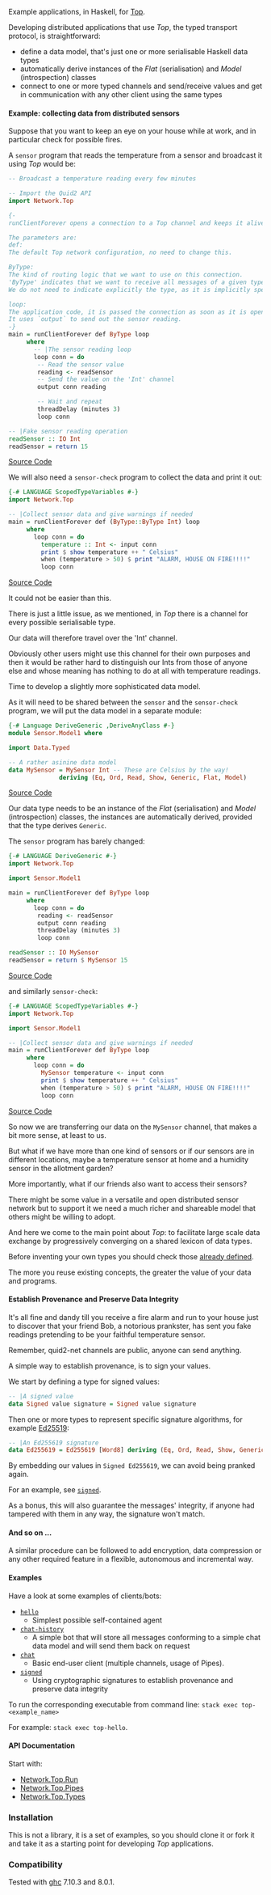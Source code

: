 
Example applications, in Haskell, for [Top](https://github.com/tittoassini/top).

Developing distributed applications that use *Top*, the typed transport protocol, is straightforward:
* define a data model, that's just one or more serialisable Haskell data types
* automatically derive instances of the *Flat* (serialisation) and *Model* (introspection) classes
* connect to one or more typed channels and send/receive values and get in communication with any other client using the same types

#### Example: collecting data from distributed sensors

Suppose that you want to keep an eye on your house while at work, and in particular check for possible fires.

A `sensor` program that reads the temperature from a sensor and broadcast it using *Top* would be:

```haskell
-- Broadcast a temperature reading every few minutes

-- Import the Quid2 API
import Network.Top

{-
runClientForever opens a connection to a Top channel and keeps it alive even across transient network failures.

The parameters are:
def:
The default Top network configuration, no need to change this.

ByType:
The kind of routing logic that we want to use on this connection.
'ByType' indicates that we want to receive all messages of a given type.
We do not need to indicate explicitly the type, as it is implicitly specified by the type of 'loop'.

loop:
The application code, it is passed the connection as soon as it is opened.
It uses `output` to send out the sensor reading.
-}
main = runClientForever def ByType loop
     where
       -- |The sensor reading loop
       loop conn = do
        -- Read the sensor value
        reading <- readSensor
        -- Send the value on the 'Int' channel
        output conn reading

        -- Wait and repeat
        threadDelay (minutes 3)
        loop conn

-- |Fake sensor reading operation
readSensor :: IO Int
readSensor = return 15
```
[Source Code](https://github.com/tittoassini/top-apps/blob/master/app/Sensor/sensor0.hs)

We will also need a `sensor-check` program to collect the data and print it out: 

```haskell
{-# LANGUAGE ScopedTypeVariables #-}
import Network.Top

-- |Collect sensor data and give warnings if needed
main = runClientForever def (ByType::ByType Int) loop
     where
       loop conn = do
         temperature :: Int <- input conn
         print $ show temperature ++ " Celsius"
         when (temperature > 50) $ print "ALARM, HOUSE ON FIRE!!!!"
         loop conn

```
[Source Code](https://github.com/tittoassini/top-apps/blob/master/app/Sensor/sensor-check0.hs)

It could not be easier than this.

There is just a little issue, as we mentioned, in *Top* there is a channel for every possible serialisable type.

Our data will therefore travel over the 'Int' channel.

Obviously other users might use this channel for their own purposes and then it would be rather hard to distinguish our Ints from those of anyone else and whose meaning has nothing to do at all with temperature readings.

Time to develop a slightly more sophisticated data model.

As it will need to be shared between the `sensor` and the `sensor-check` program, we will put the data model in a separate module:

```haskell
{-# Language DeriveGeneric ,DeriveAnyClass #-}
module Sensor.Model1 where

import Data.Typed

-- A rather asinine data model
data MySensor = MySensor Int -- These are Celsius by the way!
              deriving (Eq, Ord, Read, Show, Generic, Flat, Model)
```
[Source Code](https://github.com/tittoassini/top-apps/blob/master/app/Sensor/Model1.hs)

Our data type needs to be an instance of the *Flat* (serialisation) and *Model* (introspection) classes, the instances are automatically derived, provided that the type derives `Generic`.

The `sensor` program has barely changed:

```haskell
{-# LANGUAGE DeriveGeneric #-}
import Network.Top

import Sensor.Model1

main = runClientForever def ByType loop
     where
       loop conn = do
        reading <- readSensor
        output conn reading
        threadDelay (minutes 3)
        loop conn

readSensor :: IO MySensor
readSensor = return $ MySensor 15
```
[Source Code](https://github.com/tittoassini/top-apps/blob/master/app/Sensor/sensor1.hs)

and similarly `sensor-check`:
```haskell
{-# LANGUAGE ScopedTypeVariables #-}
import Network.Top

import Sensor.Model1

-- |Collect sensor data and give warnings if needed
main = runClientForever def ByType loop
     where
       loop conn = do
         MySensor temperature <- input conn
         print $ show temperature ++ " Celsius"
         when (temperature > 50) $ print "ALARM, HOUSE ON FIRE!!!!"
         loop conn

```
[Source Code](https://github.com/tittoassini/top-apps/blob/master/app/Sensor/sensor-check1.hs)

So now we are transferring our data on the `MySensor` channel, that makes a bit more sense, at least to us. 

But what if we have more than one kind of sensors or if our sensors are in different locations, maybe a temperature sensor at home and a humidity sensor in the allotment garden? 

More importantly, what if our friends also want to access their sensors? 

There might be some value in a versatile and open distributed sensor network but to support it we need a much richer and shareable model that others might be willing to adopt.

And here we come to the main point about *Top*: to facilitate large scale data exchange by progressively converging on a shared lexicon of data types.

Before inventing your own types you should check those [already defined](http://quid2.org/app/ui).

The more you reuse existing concepts, the greater the value of your data and programs.

#### Establish Provenance and Preserve Data Integrity

It's all fine and dandy till you receive a fire alarm and run to your house just to discover that your friend Bob, a notorious prankster, has sent you fake readings pretending to be your faithful temperature sensor.

Remember, quid2-net channels are public, anyone can send anything.

A simple way to establish provenance, is to sign your values.

We start by defining a type for signed values:

```haskell
-- |A signed value
data Signed value signature = Signed value signature
```

Then one or more types to represent specific signature algorithms, for example [Ed25519](http://ed25519.cr.yp.to/):

```haskell
-- |An Ed255619 signature
data Ed255619 = Ed255619 [Word8] deriving (Eq, Ord, Read, Show, Generic)
```
By embedding our values in `Signed Ed255619`, we can avoid being pranked again. 

For an example, see [`signed`](app/signed.hs).

As a bonus, this will also guarantee the messages' integrity, if anyone had tampered with them in any way, the signature won't match.

#### And so on ...

A similar procedure can be followed to add encryption, data compression or any other required feature in a flexible, autonomous and incremental way.

#### Examples

Have a look at some examples of clients/bots:
* [`hello`](app/hello.hs)
   * Simplest possible self-contained agent
* [`chat-history`](app/Chat/chat-history.hs)
   * A simple bot that will store all messages conforming to a simple chat data model and will send them back on request 
* [`chat`](app/Chat/chat.hs)
   * Basic end-user client (multiple channels, usage of Pipes). 
* [`signed`](app/signed.hs)
   * Using cryptographic signatures to establish provenance and preserve data integrity

To run the corresponding executable from command line:
`stack exec top-<example_name>`

For example: `stack exec top-hello`.

#### API Documentation

Start with:
* [Network.Top.Run](https://github.com/tittoassini/top/blob/master/src/Network/Top/Run.hs)
* [Network.Top.Pipes](https://github.com/tittoassini/top/blob/master/src/Network/Top/Pipes.hs)
* [Network.Top.Types](https://github.com/tittoassini/top/blob/master/src/Network/Top/Types.hs)

### Installation

 This is not a library, it is a set of examples, so you should clone it or fork it and take it as a starting point for developing *Top* applications.

### Compatibility

Tested with [ghc](https://www.haskell.org/ghc/) 7.10.3 and 8.0.1.


<!--
Install as part of the [quid2](https://github.com/tittoassini/quid2) project.
-->
